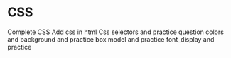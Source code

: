 # CSS
Complete CSS
Add css in html
Css selectors and practice question
colors and background and practice
box model and practice
font_display and practice

